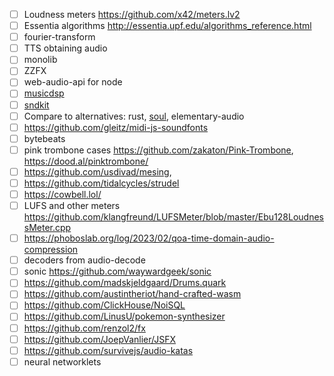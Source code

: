 
* [ ] Loudness meters https://github.com/x42/meters.lv2
* [ ] Essentia algorithms http://essentia.upf.edu/algorithms_reference.html
* [ ] fourier-transform
* [ ] TTS obtaining audio
* [ ] monolib
* [ ] ZZFX
* [ ] web-audio-api for node
* [ ] [musicdsp](https://github.com/bdejong/musicdsp/tree/master/source)
* [ ] [sndkit](https://github.com/paulbatchelor/sndkit)
* [ ] Compare to alternatives: rust, [soul](https://soul.dev/), elementary-audio
* [ ] https://github.com/gleitz/midi-js-soundfonts
* [ ] bytebeats
* [ ] pink trombone cases https://github.com/zakaton/Pink-Trombone, https://dood.al/pinktrombone/
* [ ] https://github.com/usdivad/mesing,
* [ ] https://github.com/tidalcycles/strudel
* [ ] https://cowbell.lol/
* [ ] LUFS and other meters https://github.com/klangfreund/LUFSMeter/blob/master/Ebu128LoudnessMeter.cpp
* [ ] https://phoboslab.org/log/2023/02/qoa-time-domain-audio-compression
* [ ] decoders from audio-decode
* [ ] sonic https://github.com/waywardgeek/sonic
* [ ] https://github.com/madskjeldgaard/Drums.quark
* [ ] https://github.com/austintheriot/hand-crafted-wasm
* [ ] https://github.com/ClickHouse/NoiSQL
* [ ] https://github.com/LinusU/pokemon-synthesizer
* [ ] https://github.com/renzol2/fx
* [ ] https://github.com/JoepVanlier/JSFX
* [ ] https://github.com/survivejs/audio-katas
* [ ] neural networklets